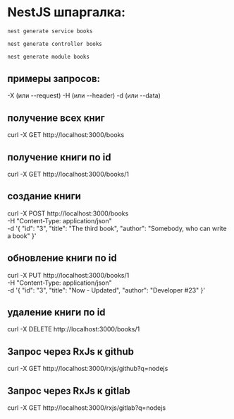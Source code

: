 # NestJS шпаргалка:

```bash
nest generate service books
```

```bash
nest generate controller books
```

```bash
nest generate module books
```

## примеры запросов:

-X (или --request)
-H (или --header)
-d (или --data)

## получение всех книг

curl -X GET http://localhost:3000/books

## получение книги по id

curl -X GET http://localhost:3000/books/1

## создание книги

curl -X POST http://localhost:3000/books \
-H "Content-Type: application/json" \
-d '{
"id": "3",
"title": "The third book",
"author": "Somebody, who can write a book"
}'

## обновление книги по id

curl -X PUT http://localhost:3000/books/1 \
-H "Content-Type: application/json" \
-d '{
"id": "3",
"title": "Now - Updated",
"author": "Developer #23"
}'

## удаление книги по id

curl -X DELETE http://localhost:3000/books/1

## Запрос через RxJs к github
curl -X GET http://localhost:3000/rxjs/github?q=nodejs

## Запрос через RxJs к gitlab
curl -X GET http://localhost:3000/rxjs/gitlab?q=nodejs
